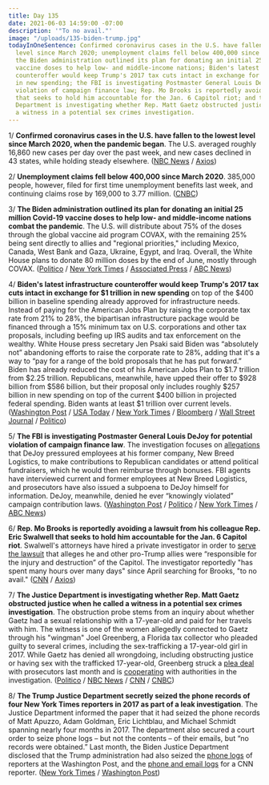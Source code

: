 ```yaml
---
title: Day 135
date: 2021-06-03 14:59:00 -07:00
description: '"To no avail."'
image: "/uploads/135-biden-trump.jpg"
todayInOneSentence: Confirmed coronavirus cases in the U.S. have fallen to the lowest
  level since March 2020; unemployment claims fell below 400,000 since March 2020;
  the Biden administration outlined its plan for donating an initial 25 million Covid-19
  vaccine doses to help low- and middle-income nations; Biden's latest infrastructure
  counteroffer would keep Trump's 2017 tax cuts intact in exchange for $1 trillion
  in new spending; the FBI is investigating Postmaster General Louis DeJoy for potential
  violation of campaign finance law; Rep. Mo Brooks is reportedly avoiding a lawsuit
  that seeks to hold him accountable for the Jan. 6 Capitol riot; and the Justice
  Department is investigating whether Rep. Matt Gaetz obstructed justice when he called
  a witness in a potential sex crimes investigation.
---
```


1/ **Confirmed coronavirus cases in the U.S. have fallen to the lowest level since March 2020, when the pandemic began**. The U.S. averaged roughly 16,860 new cases per day over the past week, and new cases declined in 43 states, while holding steady elsewhere. ([NBC News](https://www.nbcnews.com/health/health-news/covid-cases-u-s-fall-levels-not-seen-march-2020-n1268955) / [Axios](https://www.axios.com/coronavirus-cases-infections-vaccines-success-fa7673a1-0582-4e69-aefb-3b5170268048.html))

2/ **Unemployment claims fell below 400,000 since March 2020**. 385,000 people, however, filed for first time unemployment benefits last week, and continuing claims rose by 169,000 to 3.77 million. ([CNBC](https://www.cnbc.com/2021/06/03/weekly-jobless-claims.html))

3/ **The Biden administration outlined its plan for donating an initial 25 million Covid-19 vaccine doses to help low- and middle-income nations combat the pandemic**. The U.S. will distribute about 75% of the doses through the global vaccine aid program COVAX, with the remaining 25% being sent directly to allies and "regional priorities," including Mexico, Canada, West Bank and Gaza, Ukraine, Egypt, and Iraq. Overall, the White House plans to donate 80 million doses by the end of June, mostly through COVAX. ([Politico](https://www.politico.com/news/2021/06/03/us-donate-covid19-vaccine-global-2021-491748) / [New York Times](https://www.nytimes.com/2021/06/03/us/politics/world-covid-vaccine-supply-biden.html) / [Associated Press](https://apnews.com/article/biden-announces-international-covid-vaccine-sharing-plan-cc4630f1d45b379c573c55a2042026e0) / [ABC News](https://abcnews.go.com/Politics/biden-announces-plans-80-million-covid-19-vaccine/story?id=78065327))

4/ **Biden's latest infrastructure counteroffer would keep Trump's 2017 tax cuts intact in exchange for $1 trillion in new spending** on top of the $400 billion in baseline spending already approved for infrastructure needs. Instead of paying for the American Jobs Plan by raising the corporate tax rate from 21% to 28%, the bipartisan infrastructure package would be financed through a 15% minimum tax on U.S. corporations and other tax proposals, including beefing up IRS audits and tax enforcement on the wealthy. White House press secretary Jen Psaki said Biden was “absolutely not” abandoning efforts to raise the corporate rate to 28%, adding that it's a way to “pay for a range of the bold proposals that he has put forward.” Biden has already reduced the cost of his American Jobs Plan to $1.7 trillion from $2.25 trillion. Republicans, meanwhile, have upped their offer to $928 billion from $586 billion, but their proposal only includes roughly $257 billion in new spending on top of the current $400 billion in projected federal spending. Biden wants at least $1 trillion over current levels. ([Washington Post](https://www.washingtonpost.com/us-policy/2021/06/03/biden-infrastructure-tax-republicans/) / [USA Today](https://www.usatoday.com/story/news/politics/2021/06/03/joe-biden-offers-keep-tax-cuts-intact-pay-infrastructure/7523881002/?scrolla=5eb6d68b7fedc32c19ef33b4) / [New York Times](https://www.nytimes.com/live/2021/06/03/us/biden-news-today/biden-capito-infrastructure) / [Bloomberg](https://www.bloomberg.com/news/articles/2021-06-03/biden-floats-15-minimum-corporate-tax-in-infrastructure-talks?sref=MIBMEEoj) / [Wall Street Journal](https://www.wsj.com/articles/bidens-latest-infrastructure-offer-1-trillion-11622725783) / [Politico](https://www.politico.com/news/2021/06/03/gop-infrastructure-money-491776))

5/ **The FBI is investigating Postmaster General Louis DeJoy for potential violation of campaign finance law**. The investigation focuses on [allegations](https://whatthefuckjusthappenedtoday.com/2020/09/09/day-1329/#7-postmaster-general-louis-dejoy-pre) that DeJoy pressured employees at his former company, New Breed Logistics, to make contributions to Republican candidates or attend political fundraisers, which he would then reimburse through bonuses. FBI agents have interviewed current and former employees at New Breed Logistics, and prosecutors have also issued a subpoena to DeJoy himself for information. DeJoy, meanwhile, denied he ever “knowingly violated” campaign contribution laws. ([Washington Post](https://www.washingtonpost.com/national-security/louis-dejoy-fbi-investigation/2021/06/03/4e24e122-c3d3-11eb-93f5-ee9558eecf4b_story.html) / [Politico](https://www.politico.com/news/2021/06/03/justice-department-louis-dejoy-491778) / [New York Times](https://www.nytimes.com/2021/06/03/us/politics/dejoy-investigation.html) / [ABC News](https://abcnews.go.com/Politics/doj-investigating-postmaster-general-louis-dejoy-firms-political/story?id=78067114))

6/ **Rep. Mo Brooks is reportedly avoiding a lawsuit from his colleague Rep. Eric Swalwell that seeks to hold him accountable for the Jan. 6 Capitol riot**. Swalwell's attorneys have hired a private investigator in order to [serve the lawsuit](https://whatthefuckjusthappenedtoday.com/2021/03/05/day-45/#7-former-house-impeachment-manager-e) that alleges he and other pro-Trump allies were “responsible for the injury and destruction” of the Capitol. The investigator reportedly "has spent many hours over many days" since April searching for Brooks, "to no avail." ([CNN](https://www.cnn.com/2021/06/02/politics/mo-brooks-eric-swalwell-insurrection-lawsuit/) / [Axios](https://www.axios.com/eric-swalwell-mo-brooks-serve-lawsuit-private-investigator-85fddbde-679b-4ad2-9ae3-9aa04cd244b5.html))


7/ **The Justice Department is investigating whether Rep. Matt Gaetz obstructed justice when he called a witness in a potential sex crimes investigation**. The obstruction probe stems from an inquiry about whether Gaetz had a sexual relationship with a 17-year-old and paid for her travels with him. The witness is one of the women allegedly connected to Gaetz through his "wingman" Joel Greenberg, a Florida tax collector who pleaded guilty to several crimes, including the sex-trafficking a 17-year-old girl in 2017. While Gaetz has denied all wrongdoing, including obstructing justice or having sex with the trafficked 17-year-old, Greenberg struck a [plea deal](https://www.orlandosentinel.com/politics/joel-greenberg/os-ne-joel-greenberg-sentencing-set-matt-gaetz-ally-20210603-tmixg4vv4vb77frnof64zgx6m4-story.html) with prosecutors last month and is [cooperating](https://whatthefuckjusthappenedtoday.com/2021/05/13/day-114/#3-a-florida-politician-%E2%80%93-and-rep-mat) with authorities in the investigation. ([Politico](https://www.politico.com/news/2021/06/02/gaetz-obstruction-federal-probe-491705) / [NBC News](https://www.nbcnews.com/politics/congress/federal-prosecutors-investigating-rep-matt-gaetz-obstruction-law-enforcement-source-n1269518) / [CNN](https://www.cnn.com/2021/06/03/politics/feds-investigating-obstruction-gaetz-probe/index.html) / [CNBC](https://www.cnbc.com/2021/06/03/matt-gaetz-under-investigation-for-potential-obstruction-of-justice-in-sex-probe.html))

8/ **The Trump Justice Department secretly seized the phone records of four New York Times reporters in 2017 as part of a leak investigation**. The Justice Department informed the paper that it had seized the phone records of Matt Apuzzo, Adam Goldman, Eric Lichtblau, and Michael Schmidt spanning nearly four months in 2017. The department also secured a court order to seize phone logs – but not the contents – of their emails, but “no records were obtained.” Last month, the Biden Justice Department disclosed that the Trump administration had also seized the [phone logs](https://whatthefuckjusthappenedtoday.com/2021/05/07/day-108/#6-trump%E2%80%99s-justice-department-secretl) of reporters at the Washington Post, and the [phone and email logs](https://whatthefuckjusthappenedtoday.com/2021/05/24/day-125/#5-the-trump-administration-secretly) for a CNN reporter. ([New York Times](https://www.nytimes.com/2021/06/02/us/trump-administration-phone-records-times-reporters.html) / [Washington Post](https://www.washingtonpost.com/national-security/new-york-times-phone-records-trump/2021/06/02/c1375918-c407-11eb-93f5-ee9558eecf4b_story.html))


